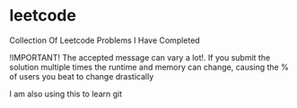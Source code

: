 # leetcode
Collection Of Leetcode Problems I Have Completed

!IMPORTANT!
	The accepted message can vary a lot!.
	If you submit the solution multiple times
	the runtime and memory can change, causing the
	% of users you beat to change drastically

I am also using this to learn git
